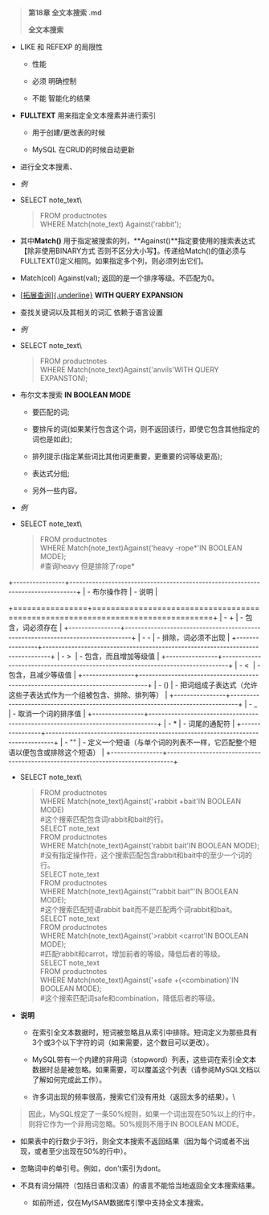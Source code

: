 > **第18章 全文本搜索 .md**
>
> **全文本搜索**

- LIKE 和 REFEXP 的局限性

  -   性能

  -   必须 明确控制

  -   不能 智能化的结果

- **FULLTEXT** 用来指定全文本搜素并进行索引

  -   用于创建/更改表的时候

  -   MySQL 在CRUD的时候自动更新

- 进行全文本搜素、

- *例*

- SELECT note\_text\

  > FROM productnotes\
  > WHERE Match(note\_text) Against(\'rabbit\');

- 其中**Match()** 用于指定被搜索的列，**Against()**指定要使用的搜索表达式【除非使用BINARY方式 否则不区分大小写】。传递给Match()的值必须与FULLTEXT()定义相同。如果指定多个列，则必须列出它们。

- Match(col) Against(val); 返回的是一个排序等级。不匹配为0。

- [[拓展查询]{.underline}](https://dev.mysql.com/doc/refman/8.0/en/fulltext-query-expansion.html) **WITH QUERY EXPANSION**

- 查找关键词以及其相关的词汇 依赖于语言设置

- *例*

- SELECT note\_text\

  > FROM productnotes\
  > WHERE Match(note\_text)Against(\'anvils\'WITH QUERY EXPANSTON);

- 布尔文本搜索 **IN BOOLEAN MODE**

  -   要匹配的词;

  -   要排斥的词(如果某行包含这个词，则不返回该行，即使它包含其他指定的词也是如此);

  -   排列提示(指定某些词比其他词更重要，更重要的词等级更高);

  -   表达式分组;

  -   另外一些内容。

- *例*

- SELECT note\_text\

  > FROM productnotes\
  > WHERE Match(note\_text)Against(\'heavy -rope\*\'IN BOOLEAN MODE);\
  > \#查询heavy 但是排除了rope\*

+----------------+--------------------------------------------------------------------------------+
| -   布尔操作符 | -   说明                                                                       |
                                                                                                 
+================+================================================================================+
| -   \+         | -   包含，词必须存在                                                           |
+----------------+--------------------------------------------------------------------------------+
| -   \-         | -   排除，词必须不出现                                                         |
+----------------+--------------------------------------------------------------------------------+
| -   \>         | -   包含，而且增加等级值                                                       |
+----------------+--------------------------------------------------------------------------------+
| -   \<         | -   包含，且减少等级值                                                         |
+----------------+--------------------------------------------------------------------------------+
| -   ()         | -   把词组成子表达式（允许这些子表达式作为一个组被包含、排除、排列等）         |
+----------------+--------------------------------------------------------------------------------+
| -   \_         | -   取消一个词的排序值                                                         |
+----------------+--------------------------------------------------------------------------------+
| -   \*         | -   词尾的通配符                                                               |
+----------------+--------------------------------------------------------------------------------+
| -   \"\"       | -   定义一个短语（与单个词的列表不一样，它匹配整个短语以便包含或排除这个短语） |
+----------------+--------------------------------------------------------------------------------+

- SELECT note\_text\

  > FROM productnotes\
  > WHERE Match(note\_text)Against(\'+rabbit +bait\'IN BOOLEAN MODE)\
  > \#这个搜索匹配包含词rabbit和bait的行。\
  > SELECT note\_text\
  > FROM productnotes\
  > WHERE Match(note\_text)Against(\'rabbit bait\'IN BOOLEAN MODE);\
  > \#没有指定操作符，这个搜索匹配包含rabbit和bait中的至少一个词的行。\
  > SELECT note\_text\
  > FROM productnotes\
  > WHERE Match(note\_text)Against(\'\"rabbit bait\"\'IN BOOLEAN MODE);\
  > \#这个搜索匹配短语rabbit bait而不是匹配两个词rabbit和bait。\
  > SELECT note\_text\
  > FROM productnotes\
  > WHERE Match(note\_text)Against(\'\>rabbit \<carrot\'IN BOOLEAN MODE);\
  > \#匹配rabbit和carrot，增加前者的等级，降低后者的等级。\
  > SELECT note\_text\
  > FROM productnotes\
  > WHERE Match(note\_text)Against(\'+safe +(\<combination)\'IN BOOLEAN MODE);\
  > \#这个搜索匹配词safe和combination，降低后者的等级。

- **说明**

  -   在索引全文本数据时，短词被忽略且从索引中排除。短词定义为那些具有3个或3个以下字符的词（如果需要，这个数目可以更改）。

  -   MySQL带有一个内建的非用词（stopword）列表，这些词在索引全文本数据时总是被忽略。如果需要，可以覆盖这个列表（请参阅MySQL文档以了解如何完成此工作）。

  -   许多词出现的频率很高，搜索它们没有用处（返回太多的结果）。\

> 因此，MySQL规定了一条50%规则，如果一个词出现在50%以上的行中，则将它作为一个非用词忽略。50%规则不用于IN BOOLEAN MODE。

-   如果表中的行数少于3行，则全文本搜索不返回结果（因为每个词或者不出现，或者至少出现在50%的行中）。

-   忽略词中的单引号。例如，don\'t索引为dont。

-   不具有词分隔符（包括日语和汉语）的语言不能恰当地返回全文本搜索结果。

    -   如前所述，仅在MyISAM数据库引擎中支持全文本搜索。

 